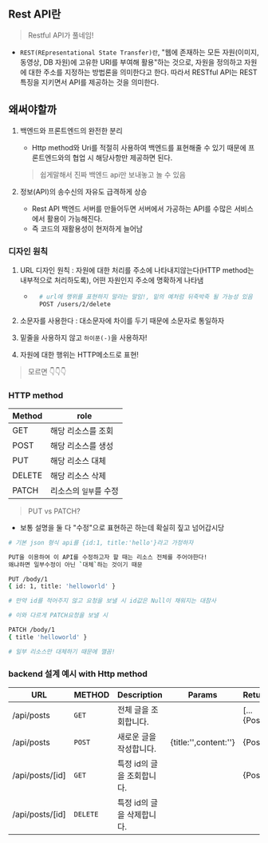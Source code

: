 ## Rest API란
> Restful API가 풀네임!
- `REST(REpresentational State Transfer)란`, "웹에 존재하는 모든 자원(이미지, 동영상, DB 자원)에 고유한 URI를 부여해 활용"하는 것으로, 자원을 정의하고 자원에 대한 주소를 지정하는 방법론을 의미한다고 한다. 따라서 RESTful API는 REST 특징을 지키면서 API를 제공하는 것을 의미한다.




## 왜써야할까

1. 백엔드와 프론트엔드의 완전한 분리
    - Http method와 Uri를 적절히 사용하여 백엔드를 표현해줄 수 있기 때문에 프론트엔드와의 협업 시 해당사항만 제공하면 된다. 
    > 쉽게말해서 진짜 백엔드 api만 보내놓고 놀 수 있음

2. 정보(API)의 송수신의 자유도 급격하게 상승
    - Rest API 백엔드 서버를 만들어두면 서버에서 가공하는 API를 수많은 서비스에서 활용이 가능해진다.
    - 즉 코드의 재활용성이 현저하게 늘어남


### 디자인 원칙
1. URL 디자인 원칙 : 자원에 대한 처리를 주소에 나타내지않는다(HTTP method는 내부적으로 처리하도록), 어떤 자원인지 주소에 명확하게 나타냄
    - ```bash
        # url에 행위를 표현하지 말라는 말임!, 밑의 예처럼 뒤죽박죽 될 가능성 있음 
        POST /users/2/delete
        ```
2. 소문자를 사용한다 : 대소문자에 차이를 두기 때문에 소문자로 통일하자

3. 밑줄을 사용하지 않고 `하이푼(-)`을 사용하자!

4. 자원에 대한 행위는 HTTP메소드로 표현!
> 모르면 👇👇👇

### HTTP method
|Method|role|
|---|---|
|GET|해당 리소스를 조회|
|POST|해당 리소스를 생성|
|PUT|해당 리소스 대체|
|DELETE|해당 리소스 삭제|
|PATCH|리소스의 `일부`를 수정|

> PUT vs PATCH?
- 보통 설명을 둘 다 "수정"으로 표현하곤 하는데 확실히 짚고 넘어갑시당
```bash
# 기본 json 형식 api를 {id:1, title:'hello'}라고 가정하자

PUT을 이용하여 이 API를 수정하고자 할 때는 리소스 전체를 주어야한다!
왜냐하면 일부수정이 아닌 `대체`하는 것이기 때문

PUT /body/1
{ id: 1, title: 'helloworld' }

# 만약 id를 적어주지 않고 요청을 보낼 시 id값은 Null이 채워지는 대참사
```
```bash
# 이와 다르게 PATCH요청을 보낼 시 

PATCH /body/1
{ title 'helloworld' }

# 일부 리소스만 대체하기 때문에 깰꼼!
```

### backend 설계 예시 with Http method
|URL|METHOD|Description|Params|Return|
|---|---|---|---|---|
|/api/posts|`GET`|전체 글을 조회합니다.||[...{Post}]|
|/api/posts|`POST`|새로운 글을 작성합니다.|{title:'',content:''}|{Post}|
|/api/posts/[id]|`GET`|특정 id의 글을 조회합니다.||{Post}|
|/api/posts/[id]|`DELETE`|특정 id의 글을 삭제합니다.|||

